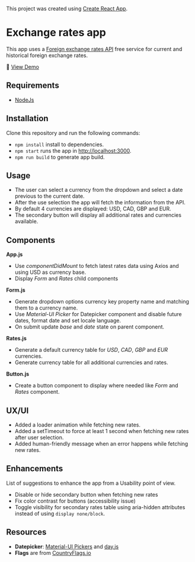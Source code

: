 This project was created using [Create React App](https://github.com/facebook/create-react-app).

# Exchange rates app

This app uses a [Foreign exchange rates API](https://exchangeratesapi.io/) free service for current and historical foreign exchange rates.

:rocket: [View Demo](https://uxmoon-react-exchange-rates.netlify.app/)

## Requirements

- [NodeJs](https://nodejs.org/en/)

## Installation

Clone this repository and run the following commands:

- `npm install` install to dependencies.
- `npm start` runs the app in [http://localhost:3000](http://localhost:3000).
- `npm run build` to generate app build.

## Usage

- The user can select a currency from the dropdown and select a date previous to
the current date.
- After the use selection the app will fetch the information from the API.
- By default 4 currencies are displayed: USD, CAD, GBP and EUR.
- The secondary button will display all additional rates and currencies available.

## Components

**App.js**

- Use *componentDidMount* to fetch latest rates data using Axios and using USD as currency base.
- Display *Form* and *Rates* child components

**Form.js**

- Generate dropdown options currency key property name and matching them to a currency name.
- Use *Material-UI Picker* for Datepicker component and disable future dates, format date and set locale language.
- On submit update *base* and *date* state on parent component.

**Rates.js**

- Generate a default currency table for *USD*, *CAD*, *GBP* and *EUR* currencies.
- Generate currency table for all additional currencies and rates.

**Button.js**

- Create a button component to display where needed like *Form* and *Rates* component.

## UX/UI

- Added a loader animation while fetching new rates.
- Added a setTimeout to force at least 1 second when fetching new rates after user selection.
- Added human-friendly message when an error happens while fetching new rates.

## Enhancements

List of suggestions to enhance the app from a Usability point of view.

- Disable or hide secondary button when fetching new rates
- Fix color contrast for buttons (accessibility issue)
- Toggle visibility for secondary rates table using aria-hidden attributes instead of using `display none/block`.

## Resources

- **Datepicker**: [Material-UI Pickers](https://material-ui-pickers.dev/) and [day.js](https://day.js.org/)
- **Flags** are from [CountryFlags.io](https://www.countryflags.io/)